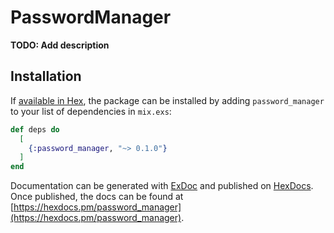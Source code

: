 # PasswordManager

**TODO: Add description**

## Installation

If [available in Hex](https://hex.pm/docs/publish), the package can be installed
by adding `password_manager` to your list of dependencies in `mix.exs`:

```elixir
def deps do
  [
    {:password_manager, "~> 0.1.0"}
  ]
end
```

Documentation can be generated with [ExDoc](https://github.com/elixir-lang/ex_doc)
and published on [HexDocs](https://hexdocs.pm). Once published, the docs can
be found at [https://hexdocs.pm/password_manager](https://hexdocs.pm/password_manager).

